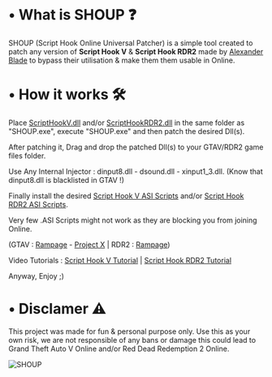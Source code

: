 # • What is SHOUP ❓

SHOUP (Script Hook Online Universal Patcher) is a simple tool created to patch any version of **Script Hook V** &amp; **Script Hook RDR2** made by <a href="http://www.dev-c.com/">Alexander Blade</a> to bypass their utilisation & make them them usable in Online.

# • How it works 🛠

Place <a href="http://www.dev-c.com/gtav/scripthookv/">ScriptHookV.dll</a> and/or <a href="http://www.dev-c.com/rdr2/scripthookrdr2/">ScriptHookRDR2.dll</a> in the same folder as "SHOUP.exe", execute "SHOUP.exe" and then patch the desired Dll(s).

After patching it, Drag and drop the patched Dll(s) to your GTAV/RDR2 game files folder.

Use Any Internal Injector : dinput8.dll - dsound.dll - xinput1_3.dll. (Know that dinput8.dll is blacklisted in GTAV !)

Finally install the desired <a href="https://www.gta5-mods.com/scripts/most-downloaded">Script Hook V ASI Scripts</a> and/or <a href="https://www.nexusmods.com/reddeadredemption2/mods/categories/16/">Script Hook RDR2 ASI Scripts</a>.

Very few .ASI Scripts might not work as they are blocking you from joining Online. 

(GTAV : <a href="https://www.gta5-mods.com/scripts/rampage-trainer">Rampage</a> - <a href="https://www.gta5-mods.com/scripts/project-x-thenecromance">Project X</a> | RDR2 : <a href="https://www.nexusmods.com/reddeadredemption2/mods/233">Rampage</a>)

Video Tutorials : <a href="https://www.youtube.com/watch?v=cEsy7svZCrI">Script Hook V Tutorial</a> | <a href="https://www.youtube.com/watch?v=QgGS1eAjR0I">Script Hook RDR2 Tutorial</a>

Anyway, Enjoy ;)

# • Disclamer ⚠️

This project was made for fun & personal purpose only. Use this as your own risk, we are not responsible of any bans or damage this could lead to Grand Theft Auto V Online and/or Red Dead Redemption 2 Online.

![SHOUP](https://i.imgur.com/0XVbLbS.png)
